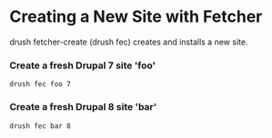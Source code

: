 # Creating a New Site with Fetcher

drush fetcher-create (drush fec) creates and installs a new site.

### Create a fresh Drupal 7 site 'foo'
    drush fec foo 7

### Create a fresh Drupal 8 site 'bar'
    drush fec bar 8
